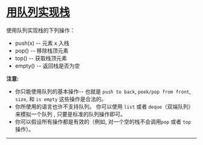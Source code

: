 # [用队列实现栈](https://leetcode-cn.com/problems/implement-stack-using-queues/)

 使用队列实现栈的下列操作： 

- push(x) -- 元素 x 入栈
- pop() -- 移除栈顶元素
- top() -- 获取栈顶元素
- empty() -- 返回栈是否为空

 **注意:** 

* 你只能使用队列的基本操作-- 也就是 `push to back`, `peek/pop from front`, `size`, 和 `is empty` 这些操作是合法的。
* 你所使用的语言也许不支持队列。 你可以使用 `list` 或者 `deque`（双端队列）来模拟一个队列 , 只要是标准的队列操作即可。
* 你可以假设所有操作都是有效的（例如, 对一个空的栈不会调用`pop` 或者 `top` 操作）。

----

